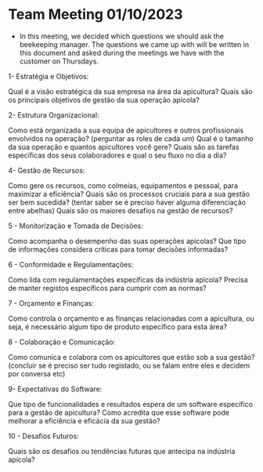 # Team Meeting 01/10/2023

- In this meeting, we decided which questions we should ask the beekeeping manager. The questions we came up with will be written in this document and asked during the meetings we have with the customer on Thursdays.

1- Estratégia e Objetivos:

Qual é a visão estratégica da sua empresa na área da apicultura?
Quais são os principais objetivos de gestão da sua operação apícola?

2- Estrutura Organizacional:

Como está organizada a sua equipa de apicultores e outros profissionais envolvidos na operação? (perguntar as roles de cada um)
Qual é o tamanho da sua operação e quantos apicultores você gere?
Quais são as tarefas específicas dos seus colaboradores e qual o seu fluxo no dia a dia?

4- Gestão de Recursos:

Como gere os recursos, como colmeias, equipamentos e pessoal, para maximizar a eficiência?
Quais são os processos cruciais para a sua gestão ser bem sucedida? (tentar saber se é preciso haver alguma diferenciação entre abelhas)
Quais são os maiores desafios na gestão de recursos?

5 - Monitorização e Tomada de Decisões:

Como acompanha o desempenho das suas operações apícolas?
Que tipo de informações considera críticas para tomar decisões informadas?

6 - Conformidade e Regulamentações:

Como lida com regulamentações específicas da indústria apícola?
Precisa de manter registos específicos para cumprir com as normas?

7 - Orçamento e Finanças:

Como controla o orçamento e as finanças relacionadas com a apicultura, ou seja, é necessário algum tipo de produto específico para esta área?

8 - Colaboração e Comunicação:

Como comunica e colabora com os apicultores que estão sob a sua gestão? (concluir se é preciso ser tudo registado, ou se falam entre eles e decidem por conversa etc)

9- Expectativas do Software:

Que tipo de funcionalidades e resultados espera de um software específico para a gestão de apicultura?
Como acredita que esse software pode melhorar a eficiência e eficácia da sua gestão?

10 - Desafios Futuros:

Quais são os desafios ou tendências futuras que antecipa na indústria apícola?